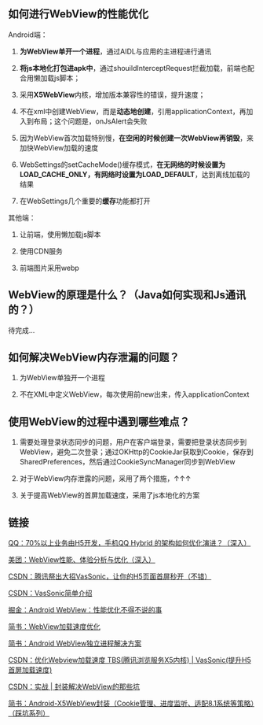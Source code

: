 ## 如何进行WebView的性能优化
Android端：

1. **为WebView单开一个进程**，通过AIDL与应用的主进程进行通讯

2. **将js本地化打包进apk中**，通过shouildInterceptRequest拦截加载，前端也配合用懒加载js脚本；

3. 采用**X5WebView**内核，增加版本兼容性的错误，提升速度；

4. 不在xml中创建WebView，而是**动态地创建**，引用applicationContext，再加入到布局；这个问题是，onJsAlert会失败

5. 因为WebView首次加载特别慢，**在空闲的时候创建一次WebView再销毁**，来加快WebView加载的速度

6. WebSettings的setCacheMode()缓存模式，**在无网络的时候设置为LOAD_CACHE_ONLY，有网络时设置为LOAD_DEFAULT**，达到离线加载的结果

7. 在WebSettings几个重要的**缓存**功能都打开

其他端：

1. 让前端，使用懒加载js脚本

2. 使用CDN服务

3. 前端图片采用webp

## WebView的原理是什么？（Java如何实现和Js通讯的？）


待完成...


## 如何解决WebView内存泄漏的问题？

1. 为WebView单独开一个进程

2. 不在XML中定义WebView，每次使用前new出来，传入applicationContext


## 使用WebView的过程中遇到哪些难点？

1. 需要处理登录状态同步的问题，用户在客户端登录，需要把登录状态同步到WebView，避免二次登录；通过OKHttp的CookieJar获取到Cookie，保存到SharedPreferences，然后通过CookieSyncManager同步到WebView

2. 对于WebView内存泄露的问题，采用了两个措施，↑↑↑

3. 关于提高WebView的首屏加载速度，采用了js本地化的方案


## 链接
[QQ：70%以上业务由H5开发，手机QQ Hybrid 的架构如何优化演进？（深入）](https://mp.weixin.qq.com/s/evzDnTsHrAr2b9jcevwBzA?)


[美团：WebView性能、体验分析与优化（深入）](https://tech.meituan.com/2017/06/09/webviewperf.html)


[CSDN：腾讯祭出大招VasSonic，让你的H5页面首屏秒开（不错）](https://blog.csdn.net/tencent__open/article/details/77324952)


[CSDN：VasSonic简单介绍](https://blog.csdn.net/oqzuser1587576/article/details/87975943)


[掘金：Android WebView：性能优化不得不说的事](https://juejin.im/entry/57d6434067f3560057e50b20)

[简书：WebView加载速度优化](https://www.jianshu.com/p/427600ca2107)


[简书：Android WebView独立进程解决方案](https://www.jianshu.com/p/b66c225c19e2)


[CSDN：优化Webview加载速度 TBS\(腾讯浏览服务X5内核\) | VasSonic\(提升H5首屏加载速度\)](https://blog.csdn.net/u012982629/article/details/81357154)


[CSDN：实战 | 封装解决WebView的那些坑](https://blog.csdn.net/developandroid/article/details/73280151)


[简书：Android-X5WebView封装（Cookie管理、进度监听、适配8.1系统等策略）（踩坑系列）](https://www.jianshu.com/p/88084a66c256)